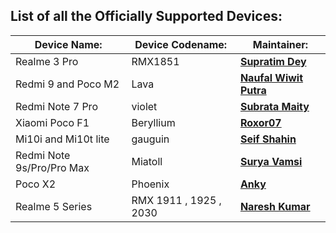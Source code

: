 List of all the Officially Supported Devices:
---------------------------------------------

|         Device Name:          | Device Codename: |                 Maintainer:                     |
|-------------------------------|------------------|-------------------------------------------------|
|     Realme 3 Pro              |    RMX1851       | [**Supratim Dey**](https://t.me/supratimdey)    |
|     Redmi 9 and Poco M2       |    Lava          | [**Naufal Wiwit Putra**](https://t.me/nauFOSS)    |    
|     Redmi Note 7 Pro          |    violet        | [**Subrata Maity**](https://t.me/Rdx55)    |
|     Xiaomi Poco F1            |    Beryllium     | [**Roxor07**](https://t.me/RoXoR07) |
|     Mi10i and Mi10t lite      |    gauguin       | [**Seif Shahin**](https://t.me/Droneship)  |
|     Redmi Note 9s/Pro/Pro Max |    Miatoll       | [**Surya Vamsi**](https://t.me/Surya580)    |
|     Poco X2                   |    Phoenix       | [**Anky**](https://t.me/AD_Anky)  |
|     Realme 5 Series           |RMX 1911 , 1925 , 2030| [**Naresh Kumar**](https://t.me/naryvip)  |
